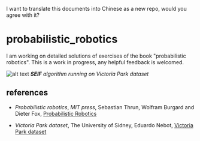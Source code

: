 I want to translate this documents into Chinese as a new repo, would you agree with it?

# probabilistic_robotics
I am working on detailed solutions of exercises of the book "probabilistic robotics". This is a work in progress, any helpful feedback is welcomed.

![alt text](https://github.com/pptacher/probabilistic_robotics/blob/master/ch12_the_sparse_extended_information_filter/seif.jpg)
***SEIF** algorithm running on Victoria Park dataset*

## references

- *Probabilistic robotics*, *MIT press*, Sebastian Thrun, Wolfram Burgard and Dieter Fox, [Probabilistic Robotics](https://mitpress.mit.edu/books/probabilistic-robotics)

- *Victoria Park dataset*, The University of Sidney, Eduardo Nebot, [Victoria Park dataset](http://www-personal.acfr.usyd.edu.au/nebot/victoria_park.htm)

